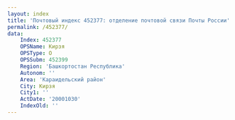 ```yaml
---
layout: index
title: 'Почтовый индекс 452377: отделение почтовой связи Почты России'
permalink: /452377/
data:
    Index: 452377
    OPSName: Кирзя
    OPSType: О
    OPSSubm: 452399
    Region: 'Башкортостан Республика'
    Autonom: ''
    Area: 'Караидельский район'
    City: Кирзя
    City1: ''
    ActDate: '20001030'
    IndexOld: ''
---
```

